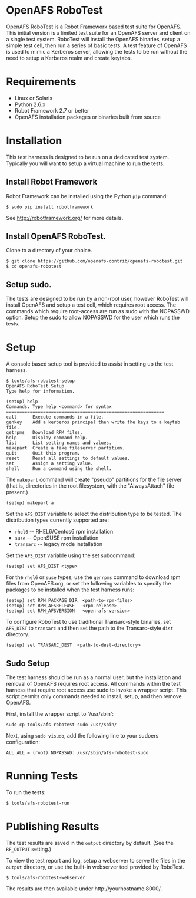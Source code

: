 OpenAFS RoboTest
================

OpenAFS RoboTest is a [Robot Framework][1] based test suite for OpenAFS. This
initial version is a limited test suite for an OpenAFS server and client on a
single test system.  RoboTest will install the OpenAFS binaries, setup a simple
test cell, then run a series of basic tests.  A test feature of OpenAFS is used
to mimic a Kerberos server, allowing the tests to be run without the need to
setup a Kerberos realm and create keytabs.

[1]: http://robotframework.org/

# Requirements

* Linux or Solaris
* Python 2.6.x
* Robot Framework 2.7 or better
* OpenAFS installation packages or binaries built from source


# Installation

This test harness is designed to be run on a dedicated test system.
Typically you will want to setup a virtual machine to run the
tests.

## Install Robot Framework

Robot Framework can be installed using the Python `pip` command:

    $ sudo pip install robotframework

See http://robotframework.org/ for more details.

## Install OpenAFS RoboTest.

Clone to a directory of your choice.

    $ git clone https://github.com/openafs-contrib/openafs-robotest.git
    $ cd openafs-robotest

## Setup sudo.

The tests are designed to be run by a non-root user, however RoboTest
will install OpenAFS and setup a test cell, which requires root access.
The commands which require root-access are run as sudo with the NOPASSWD
option. Setup the sudo to allow NOPASSWD for the user which runs the
tests.

# Setup

A console based setup tool is provided to assist in setting up the
test harness.

    $ tools/afs-robotest-setup
    OpenAFS RoboTest Setup
    Type help for information.
    
    (setup) help
    Commands. Type help <command> for syntax
    ============================================================
    call      Execute commands in a file.
    genkey    Add a kerberos principal then write the keys to a keytab file.
    getrpms   Download RPM files.
    help      Display command help.
    list      List setting names and values.
    makepart  Create a fake fileserver partition.
    quit      Quit this program.
    reset     Reset all settings to default values.
    set       Assign a setting value.
    shell     Run a command using the shell.

The `makepart` command will create "pseudo" partitions for the file server
(that is, directories in the root filesystem, with the "AlwaysAttach" file
present.)

    (setup) makepart a

Set the `AFS_DIST` variable to select the distribution type to be tested.  The
distribution types currently supported are:

* `rhel6`    -- RHEL6/Centos6 rpm installation
* `suse`     -- OpenSUSE rpm installation
* `transarc` -- legacy mode installation

Set the `AFS_DIST` variable using the set subcommand:

    (setup) set AFS_DIST <type>

For the `rhel6` or `suse` types, use the `genrpms` command to download rpm
files from OpenAFS.org, or set the following variables to specify the packages
to be installed when the test harness runs:

    (setup) set RPM_PACKAGE_DIR  <path-to-rpm-files>
    (setup) set RPM_AFSRELEASE   <rpm-release>
    (setup) set RPM_AFSVERSION   <open-afs-version>

To configure RoboTest to use traditional Transarc-style binaries, set
`AFS_DIST` to `transarc` and then set the path to the Transarc-style `dist`
directory.

    (setup) set TRANSARC_DEST  <path-to-dest-directory>

## Sudo Setup

The test harness should be run as a normal user, but the installation and
removal of OpenAFS requires root access. All commands within the test harness
that require root access use sudo to invoke a wrapper script. This script
permits only commands needed to install, setup, and then remove OpenAFS.

First, install the wrapper script to '/usr/sbin':

    sudo cp tools/afs-robotest-sudo /usr/sbin/

Next, using `sudo visudo`, add the following line to your sudoers configuration:

    ALL ALL = (root) NOPASSWD: /usr/sbin/afs-robotest-sudo


# Running Tests

To run the tests:

    $ tools/afs-robotest-run


# Publishing Results

The test results are saved in the `output` directory by default. (See the
`RF_OUTPUT` setting.)

To view the test report and log, setup a webserver to serve the files in the
`output` directory, or use the built-in webserver tool provided by RoboTest.

    $ tools/afs-robotest-webserver

The results are then available under http://yourhostname:8000/.

